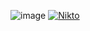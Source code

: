 ![image](https://github.com/Aoda89/TestLINXDATACENTER/assets/83122662/c9c5c513-1546-4530-90f1-f88b35bd153c)
[![Nikto](https://img.shields.io/badge/Nikto-black?style=for-the-badge&logo=Nikto)](https://github.com/wervlad)
